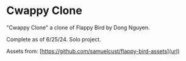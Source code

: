 # Cwappy Clone
"Cwappy Clone" a clone of Flappy Bird by Dong Nguyen.

Complete as of 6/25/24. Solo project.

Assets from: [https://github.com/samuelcust/flappy-bird-assets](url)

